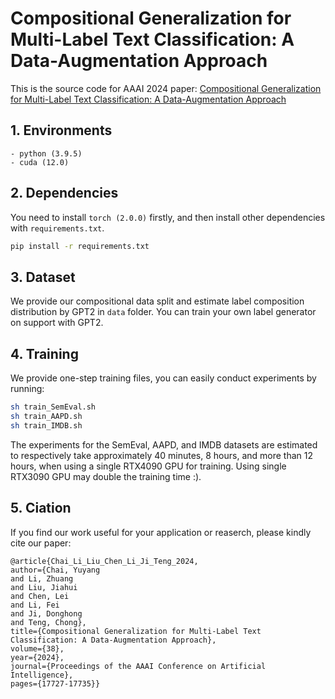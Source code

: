 # Compositional Generalization for Multi-Label Text Classification: A Data-Augmentation Approach
This is the source code for AAAI 2024 paper: [Compositional Generalization for Multi-Label Text Classification: A Data-Augmentation Approach](https://ojs.aaai.org/index.php/AAAI/article/view/29725)
## 1. Environments

```
- python (3.9.5)
- cuda (12.0)
```

## 2. Dependencies
You need to install `torch (2.0.0)` firstly, and then install other dependencies with `requirements.txt`.

```bash
pip install -r requirements.txt
```

## 3. Dataset
We provide our compositional data split and estimate label composition distribution by GPT2 in `data` folder. You can train your own label generator on support with GPT2.

## 4. Training

We provide one-step training files, you can easily conduct experiments by running:

```bash
sh train_SemEval.sh
sh train_AAPD.sh
sh train_IMDB.sh
```

The experiments for the SemEval, AAPD, and IMDB datasets are estimated to respectively take approximately 40 minutes, 8 hours, and more than 12 hours, when using a single RTX4090 GPU for training.
Using single RTX3090 GPU may double the training time :).

## 5. Ciation

If you find our work useful for your application or reaserch, please kindly cite our paper:

```
@article{Chai_Li_Liu_Chen_Li_Ji_Teng_2024, 
author={Chai, Yuyang 
and Li, Zhuang 
and Liu, Jiahui 
and Chen, Lei 
and Li, Fei 
and Ji, Donghong 
and Teng, Chong}, 
title={Compositional Generalization for Multi-Label Text Classification: A Data-Augmentation Approach}, 
volume={38}, 
year={2024},
journal={Proceedings of the AAAI Conference on Artificial Intelligence},
pages={17727-17735}}
```